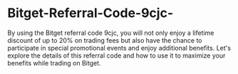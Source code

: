 # Bitget-Referral-Code-9cjc-
By using the Bitget referral code 9cjc, you will not only enjoy a lifetime discount of up to 20% on trading fees but also have the chance to participate in special promotional events and enjoy additional benefits. Let's explore the details of this referral code and how to use it to maximize your benefits while trading on Bitget.
